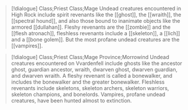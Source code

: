 >[!dialogue] Class;Priest Class;Mage
>Undead creatures encountered in High Rock include spirit revenants like the [[ghost]], the [[wraith]], the [[spectral hound]], and also those bound to inanimate objects like the armored [[dullahan]]. Fleshy revenants are the [[zombie]] and the [[flesh atronach]], fleshless revenants include a [[skeleton]], a [[lich]] and a [[bone golem]]. But the most profane undead creatures are the [[vampires]].

>[!dialogue] Class;Priest Class;Mage Province;Morrowind
>Undead creatures encountered on Vvardenfell include ghosts like the ancestor ghost, guardian ancestor, wraith, dwarven ghost, dwarven guardian, and dwarven wraith. A fleshy revenant is called a bonewalker, and includes the bonewalker and the greater bonewalker. Fleshless revenants include skeletons, skeleton archers, skeleton warriors, skeleton champions, and bonelords. Vampires, profane undead creatures, have been hunted almost to extinction.